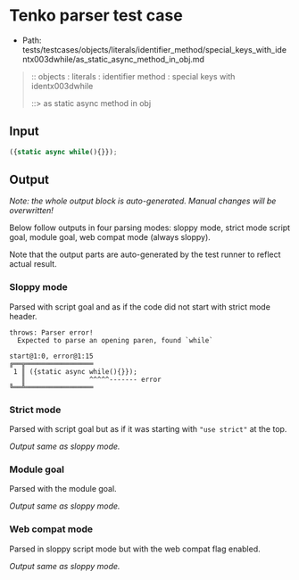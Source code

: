 # Tenko parser test case

- Path: tests/testcases/objects/literals/identifier_method/special_keys_with_identx003dwhile/as_static_async_method_in_obj.md

> :: objects : literals : identifier method : special keys with identx003dwhile
>
> ::> as static async method in obj

## Input

`````js
({static async while(){}});
`````

## Output

_Note: the whole output block is auto-generated. Manual changes will be overwritten!_

Below follow outputs in four parsing modes: sloppy mode, strict mode script goal, module goal, web compat mode (always sloppy).

Note that the output parts are auto-generated by the test runner to reflect actual result.

### Sloppy mode

Parsed with script goal and as if the code did not start with strict mode header.

`````
throws: Parser error!
  Expected to parse an opening paren, found `while`

start@1:0, error@1:15
╔══╦═════════════════
 1 ║ ({static async while(){}});
   ║                ^^^^^------- error
╚══╩═════════════════

`````

### Strict mode

Parsed with script goal but as if it was starting with `"use strict"` at the top.

_Output same as sloppy mode._

### Module goal

Parsed with the module goal.

_Output same as sloppy mode._

### Web compat mode

Parsed in sloppy script mode but with the web compat flag enabled.

_Output same as sloppy mode._
